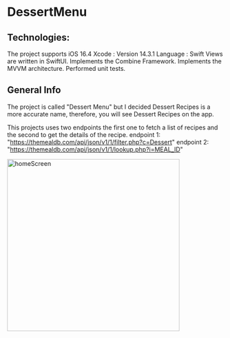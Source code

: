 # DessertMenu


## Technologies:
The project supports iOS 16.4
Xcode : Version 14.3.1
Language : Swift
Views are written in SwiftUI.
Implements the Combine Framework. 
Implements the MVVM architecture.
Performed unit tests. 

## General Info
The project is called "Dessert Menu" but I decided Dessert Recipes is a more accurate name,
therefore, you will see Dessert Recipes on the app. 

This projects uses two endpoints the first one to fetch a list of recipes 
and the second to get the details of the recipe. 
endpoint 1: "https://themealdb.com/api/json/v1/1/filter.php?c=Dessert"
endpoint 2: "https://themealdb.com/api/json/v1/1/lookup.php?i=MEAL_ID"




<img src="https://github.com/andrearamonroy/DessertMenu/assets/54419381/fc8a279f-eb81-4f63-af41-e73a8d07229b" alt="homeScreen" width="400">

